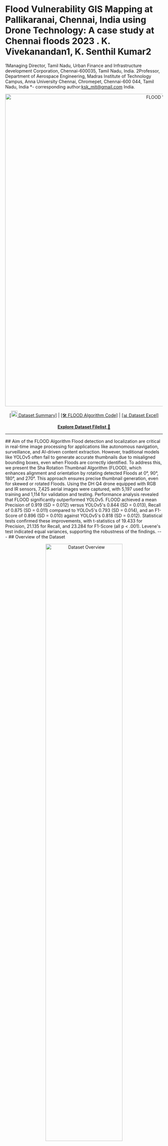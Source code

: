 
# Flood Vulnerability GIS Mapping at Pallikaranai, Chennai, India using Drone Technology: A case study at Chennai floods 2023 . K. Vivekanandan1, K. Senthil Kumar2 
1Managing Director, Tamil Nadu, Urban Finance and Infrastructure development Corporation, Chennai-600035, Tamil Nadu, India.
2Professor, Department of Aerospace Engineering, Madras Institute of Technology Campus, Anna University Chennai, Chromepet, Chennai-600 044, Tamil Nadu, India
*- corresponding author:ksk_mit@gmail.com
India. <p align="center"> <img width="1000px" alt="FLOOD Workflow" src="https://github.com/educationsha/-large-dataset_Sha-Rotation-Thumbnail/blob/main/dron_bac_removed.png"> </p> <p align="center"><a href="https://github.com/educationsha/-large-dataset_Sha-Rotation-Thumbnail">[<img src="https://github.com/educationsha/-large-dataset_Sha-Rotation-Thumbnail/blob/main/thumbnails.bmp" width="20px"> Dataset Summary]</a> | <a href="https://github.com/educationsha/-large-dataset_Sha-Rotation-Thumbnail/blob/main/Sha%20Rotation%20Thumbnail%20(FLOOD)%20algorithm.py">[🛠️ FLOOD Algorithm Code]</a> | <a href="https://github.com/educationsha/-large-dataset_Sha-Rotation-Thumbnail/blob/main/Dataset_Enhancing%20Drone%20Flood%20Detection%20Accuracy%20in%20Surveillance%20Real-Time%20Evaluation%20of%20YOLOv5%20and%20the%20New%20Sha%20Rotation%20Thumbnail%20Algorithm.xlsx">[📊 Dataset Excel]</a></p> <p align="center"> <a href="https://github.com/educationsha/-large-dataset_Sha-Rotation-Thumbnail/blob/main/Dataset%20filelist"><b>Explore Dataset Filelist</b> 📂</a> </p> <hr> ## Aim of the FLOOD Algorithm Flood detection and localization are critical in real-time image processing for applications like autonomous navigation, surveillance, and AI-driven content extraction. However, traditional models like YOLOv5 often fail to generate accurate thumbnails due to misaligned bounding boxes, even when Floods are correctly identified. To address this, we present the Sha Rotation Thumbnail Algorithm (FLOOD), which enhances alignment and orientation by rotating detected Floods at 0°, 90°, 180°, and 270°. This approach ensures precise thumbnail generation, even for skewed or rotated Floods. Using the DH Q4 drone equipped with RGB and IR sensors, 7,425 aerial images were captured, with 5,197 used for training and 1,114 for validation and testing. Performance analysis revealed that FLOOD significantly outperformed YOLOv5. FLOOD achieved a mean Precision of 0.919 (SD = 0.012) versus YOLOv5's 0.844 (SD = 0.013), Recall of 0.875 (SD = 0.011) compared to YOLOv5's 0.793 (SD = 0.014), and an F1-Score of 0.896 (SD = 0.010) against YOLOv5's 0.818 (SD = 0.012). Statistical tests confirmed these improvements, with t-statistics of 19.433 for Precision, 21.135 for Recall, and 23.284 for F1-Score (all p < .001). Levene's test indicated equal variances, supporting the robustness of the findings. --- ## Overview of the Dataset <p align="center"> <img src="https://github.com/educationsha/-large-dataset_Sha-Rotation-Thumbnail/blob/main/thumbnails.bmp" alt="Dataset Overview" width="70%"> </p> The dataset comprises 7,425 drone-captured images with varying lighting conditions and Flood orientations: - **Training Images**: 5,197 - **Validation and Testing Images**: 1,114 each [Dataset Summary](https://github.com/educationsha/-large-dataset_Sha-Rotation-Thumbnail/blob/main/Dataset%20filelist) | [Download Excel Dataset](https://github.com/educationsha/-large-dataset_Sha-Rotation-Thumbnail/blob/main/Dataset_Enhancing%20Drone%20Flood%20Detection%20Accuracy%20in%20Surveillance%20Real-Time%20Evaluation%20of%20YOLOv5%20and%20the%20New%20Sha%20Rotation%20Thumbnail%20Algorithm.xlsx) --- ## Key Features of the FLOOD Algorithm <p align="center"> <img src="https://github.com/educationsha/-large-dataset_Sha-Rotation-Thumbnail/blob/main/dron_bac_removed.png" alt="FLOOD Process" width="70%"> </p> 1. **Rotation-Based Alignment**: Applies rotations at 0°, 90°, 180°, and 270° to optimize Flood orientation. 2. **Integration with YOLOv5**: Designed to enhance post-detection accuracy without modifying the YOLOv5 model. 3. **Lightweight and Efficient**: Minimal computational overhead, suitable for real-time applications. --- ## Results and Performance Metrics - **Precision**: Improved from 0.844 (YOLOv5) to 0.919 (FLOOD) - **Recall**: Increased from 0.793 (YOLOv5) to 0.875 (FLOOD) - **F1-Score**: Enhanced from 0.818 (YOLOv5) to 0.896 (FLOOD) Statistical tests confirmed the significance of these improvements (all p < .001). --- ## How to Use the FLOOD Algorithm ### Code for the Sha Rotation Thumbnail Algorithm: [GitHub Link](https://github.com/educationsha/-large-dataset_Sha-Rotation-Thumbnail/blob/main/Sha%20Rotation%20Thumbnail%20(FLOOD)%20algorithm.py) ```python from Flood_algorithm import FLOOD # Example usage Flood = FLOOD() thumbnails = Flood.generate_thumbnails(image, bounding_boxes) ``` --- ## Visualization of Outputs <p align="center"> <img src="https://github.com/educationsha/-large-dataset_Sha-Rotation-Thumbnail/blob/main/thumbnails.bmp" alt="Output Example" width="70%"> </p> The generated thumbnails demonstrate superior alignment and orientation, satisfying real-world application needs. This Excel document contains folder, name, size, URL, and type.
1
2
3
4
5
6
7
8
9
10
11
12
13
14
15
16
17
18
19
20
21
22
23
24
25
26
27
28
29
30
31
32
33
34
35
36
37
38
39
40
41
42
43
44
45
46
47
48
49
50
51
52
53
54
55
56
57
58
59
60
61
62
63
64
65
66
67
68
69
70
71
72
73
74
75
76
77
78
79
80
81
82
83
84
85
# Flood Vulnerability GIS Mapping at Pallikaranai, Chennai, India using Drone Technology: A case study at Chennai floods 2023 . K. Vivekanandan1, K. Senthil Kumar2 
1Managing Director, Tamil Nadu, Urban Finance and Infrastructure development Corporation, Chennai-600035, Tamil Nadu, India.
2Professor, Department of Aerospace Engineering, Madras Institute of Technology Campus, Anna University Chennai, Chromepet, Chennai-600 044, Tamil Nadu, India
*- corresponding author:ksk_mit@gmail.com

<p align="center">
<img width="1000px" alt="FLOOD Workflow" src="https://github.com/educationsha/-large-dataset_Sha-Rotation-Thumbnail/blob/main/dron_bac_removed.png">
</p>
<p align="center"><a href="https://github.com/educationsha/-large-dataset_Sha-Rotation-Thumbnail">[<img src="https://github.com/educationsha/-large-dataset_Sha-Rotation-Thumbnail/blob/main/thumbnails.bmp" width="20px"> Dataset Summary]</a> | <a href="https://github.com/educationsha/-large-dataset_Sha-Rotation-Thumbnail/blob/main/Sha%20Rotation%20Thumbnail%20(FLOOD)%20algorithm.py">[🛠️ FLOOD Algorithm Code]</a> | <a href="https://github.com/educationsha/-large-dataset_Sha-Rotation-Thumbnail/blob/main/Dataset_Enhancing%20Drone%20Flood%20Detection%20Accuracy%20in%20Surveillance%20Real-Time%20Evaluation%20of%20YOLOv5%20and%20the%20New%20Sha%20Rotation%20Thumbnail%20Algorithm.xlsx">[📊 Dataset Excel]</a></p>
<p align="center">
  <a href="https://github.com/educationsha/-large-dataset_Sha-Rotation-Thumbnail/blob/main/Dataset%20filelist"><b>Explore Dataset Filelist</b> 📂</a>
</p>
<hr>

## Flood prediction Algorithm

Flood detection and localization are critical in real-time image processing for applications like autonomous navigation, surveillance, and AI-driven content extraction. However, traditional models like YOLOv5 often fail to generate accurate thumbnails due to misaligned bounding boxes, even when Floods are correctly identified. To address this, we present the Sha Rotation Thumbnail Algorithm (FLOOD), which enhances alignment and orientation by rotating detected Floods at 0°, 90°, 180°, and 270°. This approach ensures precise thumbnail generation, even for skewed or rotated Floods.
Using the DH Q4 drone equipped with RGB and IR sensors, 7,425 aerial images were captured, with 5,197 used for training and 1,114 for validation and testing. Performance analysis revealed that FLOOD significantly outperformed YOLOv5. FLOOD achieved a mean Precision of 0.919 (SD = 0.012) versus YOLOv5's 0.844 (SD = 0.013), Recall of 0.875 (SD = 0.011) compared to YOLOv5's 0.793 (SD = 0.014), and an F1-Score of 0.896 (SD = 0.010) against YOLOv5's 0.818 (SD = 0.012). Statistical tests confirmed these improvements, with t-statistics of 19.433 for Precision, 21.135 for Recall, and 23.284 for F1-Score (all p < .001). Levene's test indicated equal variances, supporting the robustness of the findings.

---

## Overview of the Dataset

<p align="center">
<img src="https://github.com/educationsha/-large-dataset_Sha-Rotation-Thumbnail/blob/main/thumbnails.bmp" alt="Dataset Overview" width="70%">
</p>

The dataset comprises 7,425 drone-captured images with varying lighting conditions and Flood orientations:

- **Training Images**: 5,197
- **Validation and Testing Images**: 1,114 each

[Dataset Summary](https://github.com/educationsha/-large-dataset_Sha-Rotation-Thumbnail/blob/main/Dataset%20filelist) | [Download Excel Dataset](https://github.com/educationsha/-large-dataset_Sha-Rotation-Thumbnail/blob/main/Dataset_Enhancing%20Drone%20Flood%20Detection%20Accuracy%20in%20Surveillance%20Real-Time%20Evaluation%20of%20YOLOv5%20and%20the%20New%20Sha%20Rotation%20Thumbnail%20Algorithm.xlsx)

---

## Key Features of the FLOOD Algorithm

<p align="center">
<img src="https://github.com/educationsha/-large-dataset_Sha-Rotation-Thumbnail/blob/main/dron_bac_removed.png" alt="FLOOD Process" width="70%">
</p>

1. **Rotation-Based Alignment**: Applies rotations at 0°, 90°, 180°, and 270° to optimize Flood orientation.
2. **Integration with YOLOv5**: Designed to enhance post-detection accuracy without modifying the YOLOv5 model.
3. **Lightweight and Efficient**: Minimal computational overhead, suitable for real-time applications.

---

## Results and Performance Metrics

- **Precision**: Improved from 0.844 (YOLOv5) to 0.919 (FLOOD)
- **Recall**: Increased from 0.793 (YOLOv5) to 0.875 (FLOOD)
- **F1-Score**: Enhanced from 0.818 (YOLOv5) to 0.896 (FLOOD)

Statistical tests confirmed the significance of these improvements (all p < .001). 

---

## How to Use the FLOOD Algorithm

### Code for the Sha Rotation Thumbnail Algorithm:
[GitHub Link](https://github.com/educationsha/-large-dataset_Sha-Rotation-Thumbnail/blob/main/Sha%20Rotation%20Thumbnail%20(FLOOD)%20algorithm.py)

```python
from Flood_algorithm import FLOOD

# Example usage
Flood = FLOOD()
thumbnails = Flood.generate_thumbnails(image, bounding_boxes)
```

---

## Visualization of Outputs

<p align="center">
<img src="https://github.com/educationsha/-large-dataset_Sha-Rotation-Thumbnail/blob/main/thumbnails.bmp" alt="Output Example" width="70%">
</p>

The generated thumbnails demonstrate superior alignment and orientation, satisfying real-world application needs.

This Excel document contains folder,	name,	size,	URL, and 	type.


